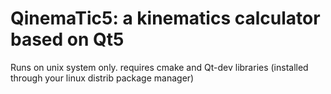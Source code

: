 # QinemaTic5: a kinematics calculator based on Qt5

Runs on unix system only.
requires cmake and Qt-dev libraries (installed through your linux distrib package manager)

